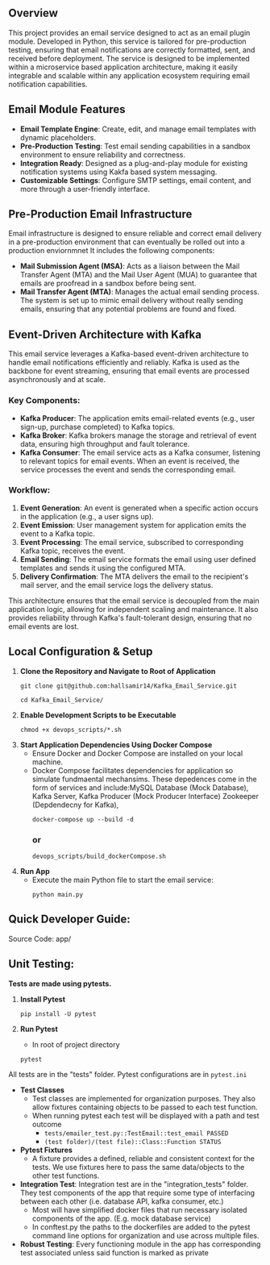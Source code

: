 ## Overview

This project provides an email service designed to act as an email plugin module. Developed in Python, this service is tailored for pre-production testing, ensuring that email notifications are correctly formatted, sent, and received before deployment. The service is designed to be implemented within a microservice based application architecture, making it easily integrable and scalable within any application ecosystem requiring email notification capabilities.

## Email Module Features

- **Email Template Engine**: Create, edit, and manage email templates with dynamic placeholders.
- **Pre-Production Testing**: Test email sending capabilities in a sandbox environment to ensure reliability and correctness.
- **Integration Ready**: Designed as a plug-and-play module for existing notification systems using Kakfa based system messaging.
- **Customizable Settings**: Configure SMTP settings, email content, and more through a user-friendly interface.

## Pre-Production Email Infrastructure

Email infrastructure is designed to ensure reliable and correct email delivery in a pre-production environment that can eventually be rolled out into a production enviornmnet  It includes the following components:

- **Mail Submission Agent (MSA)**: Acts as a liaison between the Mail Transfer Agent (MTA) and the Mail User Agent (MUA) to guarantee that emails are proofread in a sandbox before being sent.
- **Mail Transfer Agent (MTA)**: Manages the actual email sending process. The system is set up to mimic email delivery without really sending emails, ensuring that any potential problems are found and fixed.

## Event-Driven Architecture with Kafka

This email service leverages a Kafka-based event-driven architecture to handle email notifications efficiently and reliably. Kafka is used as the backbone for event streaming, ensuring that email events are processed asynchronously and at scale.

### Key Components:

- **Kafka Producer**: The application emits email-related events (e.g., user sign-up, purchase completed) to Kafka topics.
- **Kafka Broker**: Kafka brokers manage the storage and retrieval of event data, ensuring high throughput and fault tolerance.
- **Kafka Consumer**: The email service acts as a Kafka consumer, listening to relevant topics for email events. When an event is received, the service processes the event and sends the corresponding email.

### Workflow:

1. **Event Generation**: An event is generated when a specific action occurs in the application (e.g., a user signs up).
2. **Event Emission**: User management system for application emits the event to a Kafka topic.
3. **Event Processing**: The email service, subscribed to corresponding Kafka topic, receives the event.
4. **Email Sending**: The email service formats the email using user defined templates and sends it using the configured MTA.
5. **Delivery Confirmation**: The MTA delivers the email to the recipient's mail server, and the email service logs the delivery status.

This architecture ensures that the email service is decoupled from the main application logic, allowing for independent scaling and maintenance. It also provides reliability through Kafka's fault-tolerant design, ensuring that no email events are lost.

## Local Configuration & Setup

1. **Clone the Repository and Navigate to Root of Application**
   ```
   git clone git@github.com:hallsamir14/Kafka_Email_Service.git
   ```
   ```
   cd Kafka_Email_Service/
   ```
2. **Enable Development Scripts to be Executable**
   ```
   chmod +x devops_scripts/*.sh
   ```
3. **Start Application Dependencies Using Docker Compose**
   - Ensure Docker and Docker Compose are installed on your local machine.
   - Docker Compose facilitates dependencies for application so simulate fundmaental mechansims. These depedences come in the form of services and include:MySQL Database (Mock Database), Kafka Server, Kafka Producer (Mock Producer Interface) Zookeeper (Depdendecny for Kafka),
     ```
     docker-compose up --build -d
     ```
     ### or
     ```
     devops_scripts/build_dockerCompose.sh
     ```
4. **Run App**
   - Execute the main Python file to start the email service:
     ```
     python main.py
     ```
## Quick Developer Guide:
  Source Code: app/
  
## Unit Testing:

**Tests are made using pytests.**

1. **Install Pytest**
    ```
    pip install -U pytest
    ``` 


2. **Run Pytest**
    - In root of project directory
    ```
    pytest
    ``` 
All tests are in the "tests" folder. Pytest configurations are in `pytest.ini`
  - **Test Classes**
    - Test classes are implemented for organization purposes. They also allow fixtures containing objects to be passed to each test function.
    - When running pytest each test will be displayed with a path and test outcome
      - `tests/emailer_test.py::TestEmail::test_email PASSED`
      - `(test folder)/(test file)::Class::Function STATUS`
  - **Pytest Fixtures**
    - A fixture provides a defined, reliable and consistent context for the tests. We use fixtures here to pass the same data/objects to the other test functions.
- **Integration Test**: Integration test are in the "integration_tests" folder. They test components of the app that require some type of interfacing between each other (i.e. database API, kafka consumer, etc.)
  - Most will have simplified docker files that run necessary isolated components of the app. (E.g. mock database service)
  - In conftest.py the paths to the dockerfiles are added to the pytest command line options for organization and use across multiple files.
- **Robust Testing**: Every functioning module in the app has corresponding test associated unless said function is marked as private
